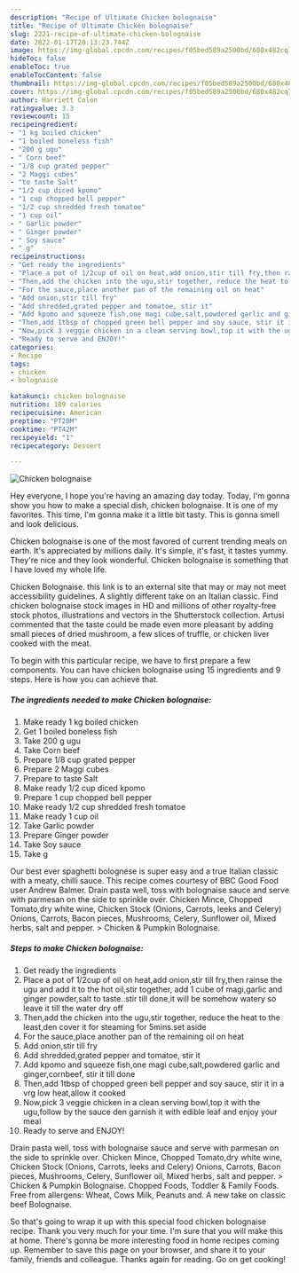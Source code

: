 ```yaml
---
description: "Recipe of Ultimate Chicken bolognaise"
title: "Recipe of Ultimate Chicken bolognaise"
slug: 2221-recipe-of-ultimate-chicken-bolognaise
date: 2022-01-17T20:13:23.744Z
image: https://img-global.cpcdn.com/recipes/f05bed589a2500bd/680x482cq70/chicken-bolognaise-recipe-main-photo.jpg
hideToc: false
enableToc: true
enableTocContent: false
thumbnail: https://img-global.cpcdn.com/recipes/f05bed589a2500bd/680x482cq70/chicken-bolognaise-recipe-main-photo.jpg
cover: https://img-global.cpcdn.com/recipes/f05bed589a2500bd/680x482cq70/chicken-bolognaise-recipe-main-photo.jpg
author: Harriett Colon
ratingvalue: 3.3
reviewcount: 15
recipeingredient:
- "1 kg boiled chicken"
- "1 boiled boneless fish"
- "200 g ugu"
- " Corn beef"
- "1/8 cup grated pepper"
- "2 Maggi cubes"
- "to taste Salt"
- "1/2 cup diced kpomo"
- "1 cup chopped bell pepper"
- "1/2 cup shredded fresh tomatoe"
- "1 cup oil"
- " Garlic powder"
- " Ginger powder"
- " Soy sauce"
- " g"
recipeinstructions:
- "Get ready the ingredients"
- "Place a pot of 1/2cup of oil on heat,add onion,stir till fry,then rainse the ugu and add it to the hot oil,stir together, add 1 cube of magi,garlic and ginger powder,salt to taste..stir till done,it will be somehow watery so leave it till the water dry off"
- "Then,add the chicken into the ugu,stir together, reduce the heat to the least,den cover it for steaming for 5mins.set aside"
- "For the sauce,place another pan of the remaining oil on heat"
- "Add onion,stir till fry"
- "Add shredded,grated pepper and tomatoe, stir it"
- "Add kpomo and squeeze fish,one magi cube,salt,powdered garlic and ginger,cornbeef, stir it till done"
- "Then,add 1tbsp of chopped green bell pepper and soy sauce, stir it in a vrg low heat,allow it cooked"
- "Now,pick 3 veggie chicken in a clean serving bowl,top it with the ugu,follow by the sauce den garnish it with edible leaf and enjoy your meal"
- "Ready to serve and ENJOY!"
categories:
- Recipe
tags:
- chicken
- bolognaise

katakunci: chicken bolognaise 
nutrition: 189 calories
recipecuisine: American
preptime: "PT20M"
cooktime: "PT42M"
recipeyield: "1"
recipecategory: Dessert

---
```



![Chicken bolognaise](https://img-global.cpcdn.com/recipes/f05bed589a2500bd/680x482cq70/chicken-bolognaise-recipe-main-photo.jpg)

Hey everyone, I hope you're having an amazing day today. Today, I'm gonna show you how to make a special dish, chicken bolognaise. It is one of my favorites. This time, I'm gonna make it a little bit tasty. This is gonna smell and look delicious.

Chicken bolognaise is one of the most favored of current trending meals on earth. It's appreciated by millions daily. It's simple, it's fast, it tastes yummy. They're nice and they look wonderful. Chicken bolognaise is something that I have loved my whole life.

Chicken Bolognaise. this link is to an external site that may or may not meet accessibility guidelines. A slightly different take on an Italian classic. Find chicken bolognaise stock images in HD and millions of other royalty-free stock photos, illustrations and vectors in the Shutterstock collection. Artusi commented that the taste could be made even more pleasant by adding small pieces of dried mushroom, a few slices of truffle, or chicken liver cooked with the meat.


To begin with this particular recipe, we have to first prepare a few components. You can have chicken bolognaise using 15 ingredients and 9 steps. Here is how you can achieve that.

<!--inarticleads1-->

##### The ingredients needed to make Chicken bolognaise:

1. Make ready 1 kg boiled chicken
1. Get 1 boiled boneless fish
1. Take 200 g ugu
1. Take  Corn beef
1. Prepare 1/8 cup grated pepper
1. Prepare 2 Maggi cubes
1. Prepare to taste Salt
1. Make ready 1/2 cup diced kpomo
1. Prepare 1 cup chopped bell pepper
1. Make ready 1/2 cup shredded fresh tomatoe
1. Make ready 1 cup oil
1. Take  Garlic powder
1. Prepare  Ginger powder
1. Take  Soy sauce
1. Take  g


Our best ever spaghetti bolognese is super easy and a true Italian classic with a meaty, chilli sauce. This recipe comes courtesy of BBC Good Food user Andrew Balmer. Drain pasta well, toss with bolognaise sauce and serve with parmesan on the side to sprinkle over. Chicken Mince, Chopped Tomato,dry white wine, Chicken Stock (Onions, Carrots, leeks and Celery) Onions, Carrots, Bacon pieces, Mushrooms, Celery, Sunflower oil, Mixed herbs, salt and pepper. &gt; Chicken & Pumpkin Bolognaise. 

<!--inarticleads2-->

##### Steps to make Chicken bolognaise:

1. Get ready the ingredients
1. Place a pot of 1/2cup of oil on heat,add onion,stir till fry,then rainse the ugu and add it to the hot oil,stir together, add 1 cube of magi,garlic and ginger powder,salt to taste..stir till done,it will be somehow watery so leave it till the water dry off
1. Then,add the chicken into the ugu,stir together, reduce the heat to the least,den cover it for steaming for 5mins.set aside
1. For the sauce,place another pan of the remaining oil on heat
1. Add onion,stir till fry
1. Add shredded,grated pepper and tomatoe, stir it
1. Add kpomo and squeeze fish,one magi cube,salt,powdered garlic and ginger,cornbeef, stir it till done
1. Then,add 1tbsp of chopped green bell pepper and soy sauce, stir it in a vrg low heat,allow it cooked
1. Now,pick 3 veggie chicken in a clean serving bowl,top it with the ugu,follow by the sauce den garnish it with edible leaf and enjoy your meal
1. Ready to serve and ENJOY!

Drain pasta well, toss with bolognaise sauce and serve with parmesan on the side to sprinkle over. Chicken Mince, Chopped Tomato,dry white wine, Chicken Stock (Onions, Carrots, leeks and Celery) Onions, Carrots, Bacon pieces, Mushrooms, Celery, Sunflower oil, Mixed herbs, salt and pepper. &gt; Chicken & Pumpkin Bolognaise. Chopped Foods, Toddler & Family Foods. Free from allergens: Wheat, Cows Milk, Peanuts and. A new take on classic beef Bolognaise. 

So that's going to wrap it up with this special food chicken bolognaise recipe. Thank you very much for your time. I'm sure that you will make this at home. There's gonna be more interesting food in home recipes coming up. Remember to save this page on your browser, and share it to your family, friends and colleague. Thanks again for reading. Go on get cooking!
